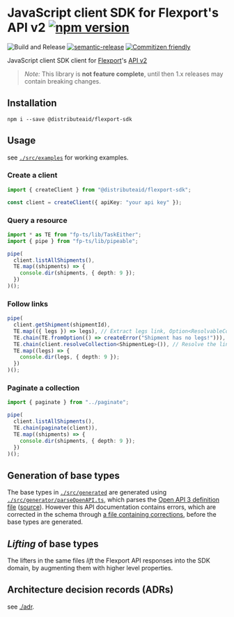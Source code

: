 # JavaScript client SDK for Flexport's API v2 [![npm version](https://img.shields.io/npm/v/@distributeaid/flexport-sdk.svg)](https://www.npmjs.com/package/@distributeaid/flexport-sdk)

![Build and Release](https://github.com/distributeaid/chat-ui/workflows/Build%20and%20Release/badge.svg?branch=saga)
[![semantic-release](https://img.shields.io/badge/%20%20%F0%9F%93%A6%F0%9F%9A%80-semantic--release-e10079.svg)](https://github.com/semantic-release/semantic-release)
[![Commitizen friendly](https://img.shields.io/badge/commitizen-friendly-brightgreen.svg)](http://commitizen.github.io/cz-cli/)

JavaScript client SDK client for [Flexport](https://flexport.com/)'s
[API v2](https://apibeta.flexport.com/)

> _Note:_ This library is **not feature complete**, until then 1.x releases may
> contain breaking changes.

## Installation

    npm i --save @distributeaid/flexport-sdk

## Usage

see [`./src/examples`](./src/examples) for working examples.

### Create a client

```typescript
import { createClient } from "@distributeaid/flexport-sdk";

const client = createClient({ apiKey: "your api key" });
```

### Query a resource

```typescript
import * as TE from "fp-ts/lib/TaskEither";
import { pipe } from "fp-ts/lib/pipeable";

pipe(
  client.listAllShipments(),
  TE.map((shipments) => {
    console.dir(shipments, { depth: 9 });
  })
)();
```

### Follow links

```typescript
pipe(
  client.getShipment(shipmentId),
  TE.map(({ legs }) => legs), // Extract legs link, Option<ResolvableCollection>
  TE.chain(TE.fromOption(() => createError("Shipment has no legs!"))),
  TE.chain(client.resolveCollection<ShipmentLeg>()), // Resolve the link to the collection
  TE.map((legs) => {
    console.dir(legs, { depth: 9 });
  })
)();
```

### Paginate a collection

```typescript
import { paginate } from "../paginate";

pipe(
  client.listAllShipments(),
  TE.chain(paginate(client)),
  TE.map((shipments) => {
    console.dir(shipments, { depth: 9 });
  })
)();
```

## Generation of base types

The base types in [`./src/generated`](./src/generated) are generated using
[`./src/generator/parseOpenAPI.ts`](./src/generator/parseOpenAPI.ts), which
parses the [Open API 3 definition file](./api-docs/v2.yaml)
([source](https://api.flexport.com/docs/v2/flexport)). However this API
documentation contains errors, which are corrected in the schema through
[a file containing corrections](./api-docs/corrections.yaml), before the base
types are generated.

## _Lifting_ of base types

The lifters in the same files _lift_ the Flexport API responses into the SDK
domain, by augmenting them with higher level properties.

## Architecture decision records (ADRs)

see [./adr](./adr).
